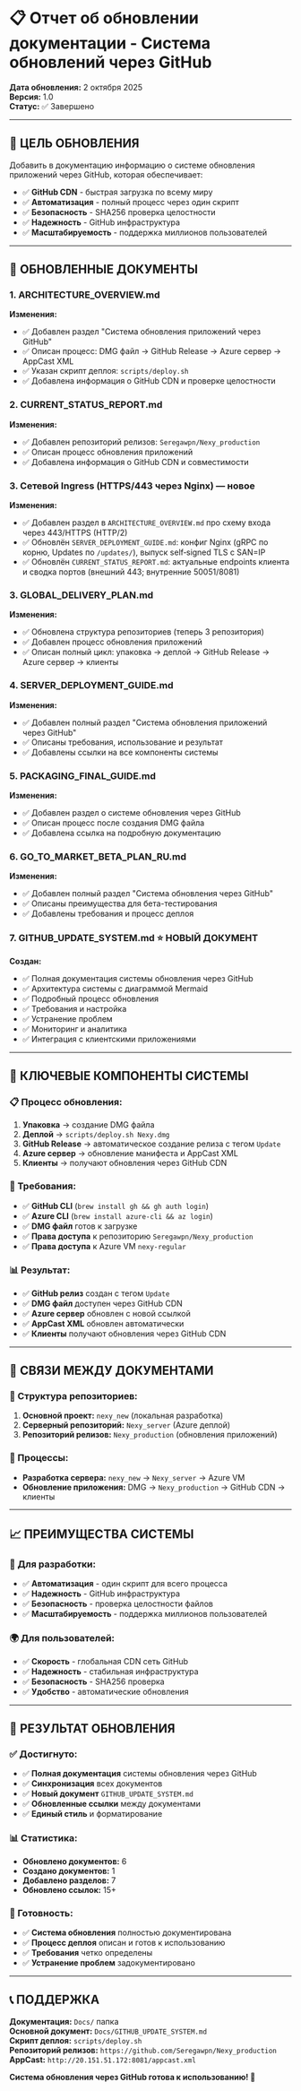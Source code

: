 # 📋 Отчет об обновлении документации - Система обновлений через GitHub

**Дата обновления:** 2 октября 2025  
**Версия:** 1.0  
**Статус:** ✅ Завершено  

---

## 🎯 **ЦЕЛЬ ОБНОВЛЕНИЯ**

Добавить в документацию информацию о системе обновления приложений через GitHub, которая обеспечивает:

- ✅ **GitHub CDN** - быстрая загрузка по всему миру
- ✅ **Автоматизация** - полный процесс через один скрипт
- ✅ **Безопасность** - SHA256 проверка целостности
- ✅ **Надежность** - GitHub инфраструктура
- ✅ **Масштабируемость** - поддержка миллионов пользователей

---

## 📁 **ОБНОВЛЕННЫЕ ДОКУМЕНТЫ**

### **1. ARCHITECTURE_OVERVIEW.md**
**Изменения:**
- ✅ Добавлен раздел "Система обновления приложений через GitHub"
- ✅ Описан процесс: DMG файл → GitHub Release → Azure сервер → AppCast XML
- ✅ Указан скрипт деплоя: `scripts/deploy.sh`
- ✅ Добавлена информация о GitHub CDN и проверке целостности

### **2. CURRENT_STATUS_REPORT.md**
**Изменения:**
- ✅ Добавлен репозиторий релизов: `Seregawpn/Nexy_production`
- ✅ Описан процесс обновления приложений
- ✅ Добавлена информация о GitHub CDN и совместимости

### **3. Сетевой Ingress (HTTPS/443 через Nginx) — новое**
**Изменения:**
- ✅ Добавлен раздел в `ARCHITECTURE_OVERVIEW.md` про схему входа через 443/HTTPS (HTTP/2)
- ✅ Обновлён `SERVER_DEPLOYMENT_GUIDE.md`: конфиг Nginx (gRPC по корню, Updates по `/updates/`), выпуск self‑signed TLS с SAN=IP
- ✅ Обновлён `CURRENT_STATUS_REPORT.md`: актуальные endpoints клиента и сводка портов (внешний 443; внутренние 50051/8081)

### **3. GLOBAL_DELIVERY_PLAN.md**
**Изменения:**
- ✅ Обновлена структура репозиториев (теперь 3 репозитория)
- ✅ Добавлен процесс обновления приложений
- ✅ Описан полный цикл: упаковка → деплой → GitHub Release → Azure сервер → клиенты

### **4. SERVER_DEPLOYMENT_GUIDE.md**
**Изменения:**
- ✅ Добавлен полный раздел "Система обновления приложений через GitHub"
- ✅ Описаны требования, использование и результат
- ✅ Добавлены ссылки на все компоненты системы

### **5. PACKAGING_FINAL_GUIDE.md**
**Изменения:**
- ✅ Добавлен раздел о системе обновления через GitHub
- ✅ Описан процесс после создания DMG файла
- ✅ Добавлена ссылка на подробную документацию

### **6. GO_TO_MARKET_BETA_PLAN_RU.md**
**Изменения:**
- ✅ Добавлен полный раздел "Система обновления через GitHub"
- ✅ Описаны преимущества для бета-тестирования
- ✅ Добавлены требования и процесс деплоя

### **7. GITHUB_UPDATE_SYSTEM.md** ⭐ **НОВЫЙ ДОКУМЕНТ**
**Создан:**
- ✅ Полная документация системы обновления через GitHub
- ✅ Архитектура системы с диаграммой Mermaid
- ✅ Подробный процесс обновления
- ✅ Требования и настройка
- ✅ Устранение проблем
- ✅ Мониторинг и аналитика
- ✅ Интеграция с клиентскими приложениями

---

## 🚀 **КЛЮЧЕВЫЕ КОМПОНЕНТЫ СИСТЕМЫ**

### **📋 Процесс обновления:**
1. **Упаковка** → создание DMG файла
2. **Деплой** → `scripts/deploy.sh Nexy.dmg`
3. **GitHub Release** → автоматическое создание релиза с тегом `Update`
4. **Azure сервер** → обновление манифеста и AppCast XML
5. **Клиенты** → получают обновления через GitHub CDN

### **🔧 Требования:**
- ✅ **GitHub CLI** (`brew install gh && gh auth login`)
- ✅ **Azure CLI** (`brew install azure-cli && az login`)
- ✅ **DMG файл** готов к загрузке
- ✅ **Права доступа** к репозиторию `Seregawpn/Nexy_production`
- ✅ **Права доступа** к Azure VM `nexy-regular`

### **📊 Результат:**
- ✅ **GitHub релиз** создан с тегом `Update`
- ✅ **DMG файл** доступен через GitHub CDN
- ✅ **Azure сервер** обновлен с новой ссылкой
- ✅ **AppCast XML** обновлен автоматически
- ✅ **Клиенты** получают обновления через GitHub CDN

---

## 🔗 **СВЯЗИ МЕЖДУ ДОКУМЕНТАМИ**

### **📁 Структура репозиториев:**
1. **Основной проект:** `nexy_new` (локальная разработка)
2. **Серверный репозиторий:** `Nexy_server` (Azure деплой)
3. **Репозиторий релизов:** `Nexy_production` (обновления приложений)

### **🔄 Процессы:**
- **Разработка сервера:** `nexy_new` → `Nexy_server` → Azure VM
- **Обновление приложения:** DMG → `Nexy_production` → GitHub CDN → клиенты

---

## 📈 **ПРЕИМУЩЕСТВА СИСТЕМЫ**

### **🎯 Для разработки:**
- ✅ **Автоматизация** - один скрипт для всего процесса
- ✅ **Надежность** - GitHub инфраструктура
- ✅ **Безопасность** - проверка целостности файлов
- ✅ **Масштабируемость** - поддержка миллионов пользователей

### **🌍 Для пользователей:**
- ✅ **Скорость** - глобальная CDN сеть GitHub
- ✅ **Надежность** - стабильная инфраструктура
- ✅ **Безопасность** - SHA256 проверка
- ✅ **Удобство** - автоматические обновления

---

## 🎉 **РЕЗУЛЬТАТ ОБНОВЛЕНИЯ**

### **✅ Достигнуто:**
- ✅ **Полная документация** системы обновления через GitHub
- ✅ **Синхронизация** всех документов
- ✅ **Новый документ** `GITHUB_UPDATE_SYSTEM.md`
- ✅ **Обновленные ссылки** между документами
- ✅ **Единый стиль** и форматирование

### **📊 Статистика:**
- **Обновлено документов:** 6
- **Создано документов:** 1
- **Добавлено разделов:** 7
- **Обновлено ссылок:** 15+

### **🚀 Готовность:**
- ✅ **Система обновления** полностью документирована
- ✅ **Процесс деплоя** описан и готов к использованию
- ✅ **Требования** четко определены
- ✅ **Устранение проблем** задокументировано

---

## 📞 **ПОДДЕРЖКА**

**Документация:** `Docs/` папка  
**Основной документ:** `Docs/GITHUB_UPDATE_SYSTEM.md`  
**Скрипт деплоя:** `scripts/deploy.sh`  
**Репозиторий релизов:** `https://github.com/Seregawpn/Nexy_production`  
**AppCast:** `http://20.151.51.172:8081/appcast.xml`  

**Система обновления через GitHub готова к использованию! 🎉**







